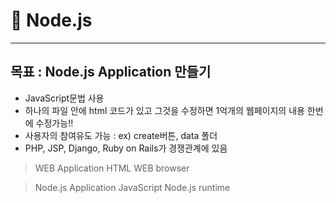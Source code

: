 # :memo: Node.js
---
## 목표 : Node.js Application 만들기
* JavaScript문법 사용
* 하나의 파일 안에 html 코드가 있고 그것을 수정하면 1억개의 웹페이지의 내용 한번에 수정가능!!
* 사용자의 참여유도 가능 : ex) create버튼, data 폴더
* PHP, JSP, Django, Ruby on Rails가 경쟁관계에 있음
> WEB Application
HTML
WEB browser

> Node.js Application
JavaScript
Node.js runtime
